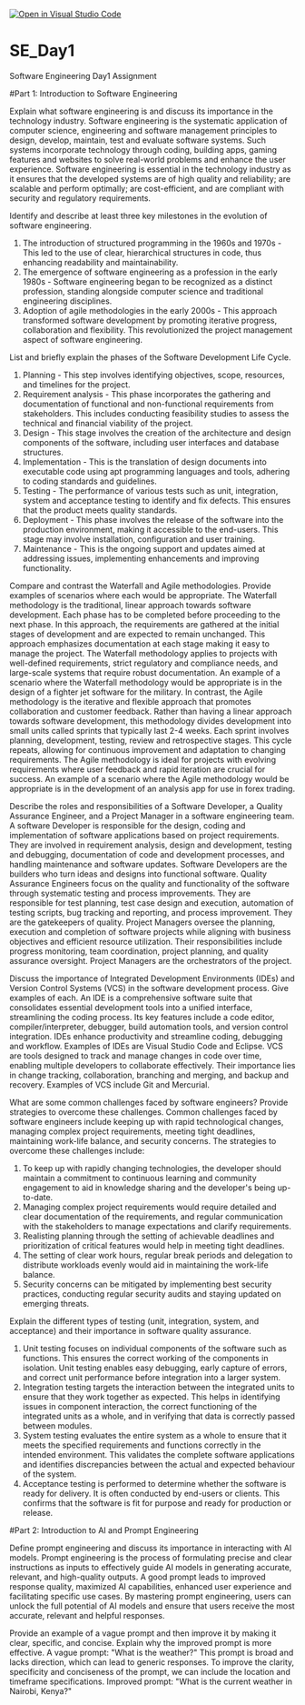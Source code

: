 [![Open in Visual Studio Code](https://classroom.github.com/assets/open-in-vscode-2e0aaae1b6195c2367325f4f02e2d04e9abb55f0b24a779b69b11b9e10269abc.svg)](https://classroom.github.com/online_ide?assignment_repo_id=18401237&assignment_repo_type=AssignmentRepo)
# SE_Day1
Software Engineering Day1 Assignment

#Part 1: Introduction to Software Engineering

Explain what software engineering is and discuss its importance in the technology industry.
Software engineering is the systematic application of computer science, engineering and software management principles to design, develop, maintain, test and evaluate software systems. Such systems incorporate technology through coding, building apps, gaming features and websites to solve real-world problems and enhance the user experience. 
Software engineering is essential in the technology industry as it ensures that the developed systems are of high quality and reliability; are scalable and perform optimally; are cost-efficient, and are compliant with security and regulatory requirements.


Identify and describe at least three key milestones in the evolution of software engineering.
1. The introduction of structured programming in the 1960s and 1970s - This led to the use of clear, hierarchical structures in code, thus enhancing readability and maintainability.
2. The emergence of software engineering as a profession in the early 1980s - Software engineering began to be recognized as a distinct profession, standing alongside computer science and traditional engineering disciplines.
3. Adoption of agile methodologies in the early 2000s - This approach transformed software development by promoting iterative progress, collaboration and flexibility. This revolutionized the project management aspect of software engineering.

List and briefly explain the phases of the Software Development Life Cycle.
1. Planning - This step involves identifying objectives, scope, resources, and timelines for the project.
2. Requirement analysis - This phase incorporates the gathering and documentation of functional and non-functional requirements from stakeholders. This includes conducting feasibility studies to assess the technical and financial viability of the project.
3. Design - This stage involves the creation of the architecture and design components of the software, including user interfaces and database structures.
4. Implementation - This is the translation of design documents into executable code using apt programming languages and tools, adhering to coding standards and guidelines.
5. Testing - The performance of various tests such as unit, integration, system and acceptance testing to identify and fix defects. This ensures that the product meets quality standards.
6. Deployment - This phase involves the release of the software into the production environment, making it accessible to the end-users. This stage may involve installation, configuration and user training.
7. Maintenance - This is the ongoing support and updates aimed at addressing issues, implementing enhancements and improving functionality.

Compare and contrast the Waterfall and Agile methodologies. Provide examples of scenarios where each would be appropriate.
The Waterfall methodology is the traditional, linear approach towards software development. Each phase has to be completed before proceeding to the next phase. In this approach, the requirements are gathered at the initial stages of development and are expected to remain unchanged. This approach emphasizes documentation at each stage making it easy to manage the project. The Waterfall methodology applies to projects with well-defined requirements, strict regulatory and compliance needs, and large-scale systems that require robust documentation. An example of a scenario where the Waterfall methodology would be appropriate is in the design of a fighter jet software for the military.
In contrast, the Agile methodology is the iterative and flexible approach that promotes collaboration and customer feedback. Rather than having a linear approach towards software development, this methodology divides development into small units called sprints that typically last 2-4 weeks. Each sprint involves planning, development, testing, review and retrospective stages. This cycle repeats, allowing for continuous improvement and adaptation to changing requirements. The Agile methodology is ideal for projects with evolving requirements where user feedback and rapid iteration are crucial for success. An example of a scenario where the Agile methodology would be appropriate is in the development of an analysis app for use in forex trading.

Describe the roles and responsibilities of a Software Developer, a Quality Assurance Engineer, and a Project Manager in a software engineering team.
A software Developer is responsible for the design, coding and implementation of software applications based on project requirements. They are involved in requirement analysis, design and development, testing and debugging, documentation of code and development processes, and handling maintenance and software updates. Software Developers are the builders who turn ideas and designs into functional software.
Quality Assurance Engineers focus on the quality and functionality of the software through systematic testing and process improvements. They are responsible for test planning, test case design and execution, automation of testing scripts, bug tracking and reporting, and process improvement. They are the gatekeepers of quality.
Project Managers oversee the planning, execution and completion of software projects while aligning with business objectives and efficient resource utilization. Their responsibilities include progress monitoring, team coordination, project planning, and quality assurance oversight. Project Managers are the orchestrators of the project.

Discuss the importance of Integrated Development Environments (IDEs) and Version Control Systems (VCS) in the software development process. Give examples of each.
An IDE is a comprehensive software suite that consolidates essential development tools into a unified interface, streamlining the coding process. Its key features include a code editor, compiler/interpreter, debugger, build automation tools, and version control integration. IDEs enhance productivity and streamline coding, debugging and workflow. Examples of IDEs are Visual Studio Code and Eclipse.
VCS are tools designed to track and manage changes in code over time, enabling multiple developers to collaborate effectively. Their importance lies in change tracking, collaboration, branching and merging, and backup and recovery. Examples of VCS include Git and Mercurial.

What are some common challenges faced by software engineers? Provide strategies to overcome these challenges.
Common challenges faced by software engineers include keeping up with rapid technological changes, managing complex project requirements, meeting tight deadlines, maintaining work-life balance, and security concerns.
The strategies to overcome these challenges include:
1. To keep up with rapidly changing technologies, the developer should maintain a commitment to continuous learning and community engagement to aid in knowledge sharing and the developer's being up-to-date.
2. Managing complex project requirements would require detailed and clear documentation of the requirements, and regular communication with the stakeholders to manage expectations and clarify requirements.
3. Realisting planning through the setting of achievable deadlines and prioritization of critical features would help in meeting tight deadlines.
4. The setting of clear work hours, regular break periods and delegation to distribute workloads evenly would aid in maintaining the work-life balance.
5. Security concerns can be mitigated by implementing best security practices, conducting regular security audits and staying updated on emerging threats.

Explain the different types of testing (unit, integration, system, and acceptance) and their importance in software quality assurance.
1. Unit testing focuses on individual components of the software such as functions. This ensures the correct working of the components in isolation. Unit testing enables easy debugging, early capture of errors, and correct unit performance before integration into a larger system.
2. Integration testing targets the interaction between the integrated units to ensure that they work together as expected. This helps in identifying issues in component interaction, the correct functioning of the integrated units as a whole, and in verifying that data is correctly passed between modules.
3. System testing evaluates the entire system as a whole to ensure that it meets the specified requirements and functions correctly in the intended environment. This validates the complete software applications and identifies discrepancies between the actual and expected behaviour of the system.
4. Acceptance testing is performed to determine whether the software is ready for delivery. It is often conducted by end-users or clients. This confirms that the software is fit for purpose and ready for production or release.

#Part 2: Introduction to AI and Prompt Engineering


Define prompt engineering and discuss its importance in interacting with AI models.
Prompt engineering is the process of formulating precise and clear instructions as inputs to effectively guide AI models in generating accurate, relevant, and high-quality outputs.
A good prompt leads to improved response quality, maximized AI capabilities, enhanced user experience and facilitating specific use cases. By mastering prompt engineering, users can unlock the full potential of AI models and ensure that users receive the most accurate, relevant and helpful responses.

Provide an example of a vague prompt and then improve it by making it clear, specific, and concise. Explain why the improved prompt is more effective.
A vague prompt: "What is the weather?"
This prompt is broad and lacks direction, which can lead to generic responses. To improve the clarity, specificity and conciseness of the prompt, we can include the location and timeframe specifications.
Improved prompt: "What is the current weather in Nairobi, Kenya?"

